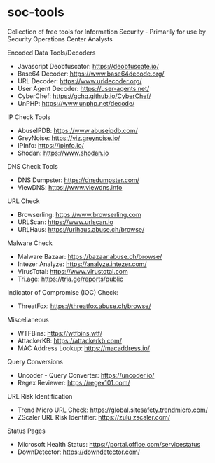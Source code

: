 # soc-tools
Collection of free tools for Information Security - Primarily for use by Security Operations Center Analysts

Encoded Data Tools/Decoders
* Javascript Deobfuscator: https://deobfuscate.io/
* Base64 Decoder: https://www.base64decode.org/
* URL Decoder: https://www.urldecoder.org/
* User Agent Decoder: https://user-agents.net/
* CyberChef: https://gchq.github.io/CyberChef/
* UnPHP: https://www.unphp.net/decode/

IP Check Tools
* AbuseIPDB: https://www.abuseipdb.com/
* GreyNoise: https://viz.greynoise.io/
* IPInfo: https://ipinfo.io/
* Shodan: https://www.shodan.io

DNS Check Tools
* DNS Dumpster: https://dnsdumpster.com/
* ViewDNS: https://www.viewdns.info

URL Check
* Browserling: https://www.browserling.com
* URLScan: https://www.urlscan.io
* URLHaus: https://urlhaus.abuse.ch/browse/

Malware Check
* Malware Bazaar: https://bazaar.abuse.ch/browse/
* Intezer Analyze: https://analyze.intezer.com/
* VirusTotal: https://www.virustotal.com
* Tri.age: https://tria.ge/reports/public

Indicator of Compromise (IOC) Check:
* ThreatFox: https://threatfox.abuse.ch/browse/

Miscellaneous
* WTFBins: https://wtfbins.wtf/
* AttackerKB: https://attackerkb.com/
* MAC Address Lookup: https://macaddress.io/

Query Conversions
* Uncoder - Query Converter: https://uncoder.io/
* Regex Reviewer: https://regex101.com/

URL Risk Identification
* Trend Micro URL Check: https://global.sitesafety.trendmicro.com/
* ZScaler URL Risk Identifier: https://zulu.zscaler.com/

Status Pages
* Microsoft Health Status: https://portal.office.com/servicestatus
* DownDetector: https://downdetector.com/

